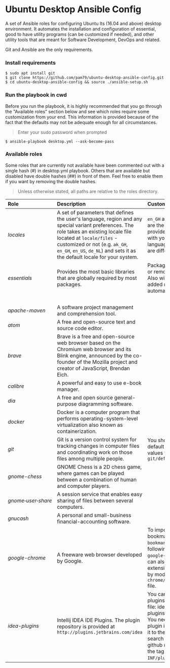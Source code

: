 # Ubuntu Desktop Ansible Config
A set of Ansible roles for configuring Ubuntu lts (16.04 and above) desktop environment. It automates the installation and configuration of essential, good to have utility programs (can be customized if needed), and other utility tools that are meant for Software Development, DevOps and related.                                              

Git and Ansible are the only requirements.

### Install requirements
    $ sudo apt install git
    $ git clone https://github.com/pam79/ubuntu-desktop-ansible-config.git
    $ cd ubuntu-desktop-ansible-config && source ./ansible-setup.sh

### Run the playbook in cwd
Before you run the playbook, it is highly recommended that you go through the "Available roles" section below and see which roles require some customization from your end. This information is provided because of the fact that the defaults may not be adequate enough for all circumstances.

>Enter your sudo password when prompted

    $ ansible-playbook desktop.yml --ask-become-pass

### Available roles
Some roles that are currently not available have been commented out with a single hash (#) in desktop.yml playbook. Others that are available but disabled have double hashes (##) in front of them. Feel free to enable them if you want by removing the double hashes.           

>Unless otherwise stated, all paths are relative to the roles directory.

Role                    | Description                 | Customizations      
:---------------------- | :-------------------------- | :----------------------
_locales_ | A set of parameters that defines the user's language, region and any special variant preferences. The role takes an existing locale file located at `locale/files` - customized or not (e.g. `ak_GH`, `en_GH`, `en_US`, `de_NL`) and sets it as the default locale for your system. | `en_GH` and `Africa/Accra` are the default locales provided. Replace them with your own if your language and timezone are different.
_essentials_ | Provides the most basic libraries that are globally required by most packages. | Packages can be added or removed from the list. Also with GNOME 3 PPA added nautilus is automatically
|<br />|
_apache-maven_ | A software project management and comprehension tool.
_atom_ | A free and open-source text and source code editor.
_brave_ | Brave is a free and open-source web browser based on the Chromium web browser and its Blink engine, announced by the co-founder of the Mozilla project and creator of JavaScript, Brendan Eich.
_calibre_ | A powerful and easy to use e-book manager.
_dia_ | A free and open source general-purpose diagramming software.
_docker_ | Docker is a computer program that performs operating-system-level virtualization also known as containerization.
_git_ | Git is a version control system for tracking changes in computer files and coordinating work on those files among multiple people. | You should modify the default git global config values found in `git/defaults/main.yml`
_gnome-chess_ | GNOME Chess is a 2D chess game, where games can be played between a combination of human and computer players.
_gnome&#x2011;user&#x2011;share_ | A session service that enables easy sharing of files between several computers.
_gnucash_ | A personal and small-business financial-accounting software.
_google-chrome_ | A freeware web browser developed by Google. | To import your bookmarks, include a `bookmarks.html` file at the following location: `google-chrome/files`. You can also customize which extensions get installed by modifying `google-chrome/tasks/main.yml` file.
_idea-plugins_ | Intellij IDEA IDE Plugins. The plugin repository is provided at `http://plugins.jetbrains.com/idea` | You can add or remove plugins in the following file: idea-plugins/defaults/main.yml <br /> You need the id of a plugin if you want to add it to the list. To do this search for the plugin's github repo and look for the <id> tag inside the `META-INF/plugin.xml` file.

